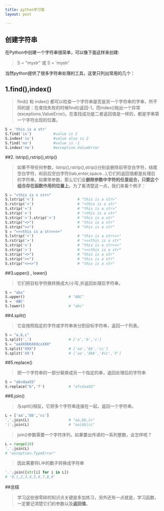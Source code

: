 ```yaml
---
title: python学习笔
layout: post

---
```


## 创建字符串

在<let>Python</let>中创建一个字符串很简单，可以像下面这样来创建:

><let>S = "mystr"</let> 或 <let>S = 'mystr'</let>

当然<let>python</let>提供了很多字符串处理的工具，这里只列出常用的几个：

## 1.<let>find()</let>,<let>index()</let> 

><let>find()</let> 和 <let>index()</let> 都可以检查一个字符串是否是另一个字符串的字串，所不同的是：在查找失败的时候<let>find()</let>返回<let>-1</let>，而<let>index()</let>抛出一个异常<let>(exceptions.ValueError)</let>。在查找成功是二者返回值是一样的，都是字串第一个字符出现的位置。

```python
S = 'this is a str'
S.find('is')          #value is 2
S.index('is')         #value also is 2
S.find('no')          #value is -1
S.index('no')         #exception.ValueError
```

##2.<let> lstrip(),rstrip(),strip() </let>

>如果不带任何参数，<let>lstrip(),rstrip(),strip()</let>分别会删除前导空白字符，结尾空白字符，和前后空白字符<let>(tab,enter,space...)</let>,它们的返回值都是处理后的字符串。如果带参数，那么它们会**删除参数中字符的任意组合，只要这个组合存在函数作用的位置上**。为了看清楚这一点，我们来看个例子：

```python
S = "<this is s str>"
S.lstrip('<')                    # "this is a str>"
S.rstrip('>')                    # "<this is a str"
S.strip('<')                     # "this is a str>"
S.strip('>')                     # "<this is a str"
S.strip('>').strip('<')          # "this is a str"
S.strip("<>")                    # "this is a str"
S.strip("><")                    # "this is a str"
S = "<<<this is a str>>>>"
S.lstrip('<')                    # "this is a str>>>"
S.rstrip('>')                    # "<<<this is a str"
S.strip('<')                     # "this is a str>>>"
S.strip('>')                     # "<<<this is a str"
S.strip("<>")                    # "this is a str"
S.strip("><")                    # "this is a str"
S.strip("<><>")                  # "this is a str"
```

##3.<let>upper() , lower() </let>

>它们把目标字符换转换成大/小写,并返回处理后字符串。

```python
S = "abs"
S.upper()                    # "ABC"
S = 'ABC'
S.lower()                    # "abc"
```

##4.<let>split()</let>

>它会按照指定的字符或字符串来分割目标字符串，返回一个列表。

```python
S = "a,b,c"
S.split(',')                 # ['a','b','c']
S = "aaXXXbbXXXccXXX"
S.split("XXX")               # ['aa','bb','cc']
S.split('XX')                # ['aa','Xbb','Xcc','X']
```

##5.<let>replace()</let>

>把一个字符串的一部分替换成另一个指定的串，返回处理后的字符串

```python
S = "abcdaaSS"
S.replace("b",'f')           # "afcdaaSS"
```
##6.<let>join()</let>

>与<let>split()</let>相反，它把多个字符串连接在一起，返回一个字符串。

```python
L = ['aa','bb','cc']
','.join(L)                  # "aa,bb,cc"
'|'.join(L)                  # "aa|bb|cc"
```
><let>join()</let>参数需要一个字符序列，如果要出传递的一系列整数，会怎样呢？

```python
L = range(10)
','.join(L) 
# "exception.TypeError"
```

>因此需要将<let>L</let>中的数子转换成字符串

```python
','.join([str[i] for i in L])
# '0,1,2,3,4,5,6,7,8,9'
```

##总结

>学习这些很零碎的知识点关键是多加练习，另外还有一点就是，学习函数，一定要记清楚它们的参数以及**返回值**。
